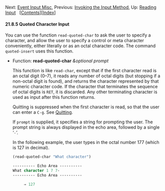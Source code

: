 

Next: [Event Input Misc](Event-Input-Misc.html), Previous: [Invoking the Input Method](Invoking-the-Input-Method.html), Up: [Reading Input](Reading-Input.html)   \[[Contents](index.html#SEC_Contents "Table of contents")]\[[Index](Index.html "Index")]

#### 21.8.5 Quoted Character Input

You can use the function `read-quoted-char` to ask the user to specify a character, and allow the user to specify a control or meta character conveniently, either literally or as an octal character code. The command `quoted-insert` uses this function.

*   Function: **read-quoted-char** *\&optional prompt*

    This function is like `read-char`, except that if the first character read is an octal digit (0–7), it reads any number of octal digits (but stopping if a non-octal digit is found), and returns the character represented by that numeric character code. If the character that terminates the sequence of octal digits is `RET`, it is discarded. Any other terminating character is used as input after this function returns.

    Quitting is suppressed when the first character is read, so that the user can enter a `C-g`. See [Quitting](Quitting.html).

    If `prompt` is supplied, it specifies a string for prompting the user. The prompt string is always displayed in the echo area, followed by a single ‘`-`’.

    In the following example, the user types in the octal number 177 (which is 127 in decimal).

    ```lisp
    (read-quoted-char "What character")
    ```

    ```lisp
    ---------- Echo Area ----------
    What character 1 7 7-
    ---------- Echo Area ----------

         ⇒ 127
    ```
